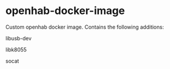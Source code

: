 # openhab-docker-image

Custom openhab docker image. Contains the following additions:

libusb-dev

libk8055

socat